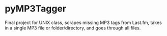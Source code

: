 pyMP3Tagger
===========

Final project for UNIX class, scrapes missing MP3 tags from Last.fm, takes in a single MP3 file
or folder/directory, and goes through all files.
